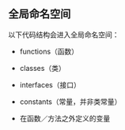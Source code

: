 全局命名空间
------------

以下代码结构会进入全局命名空间：

-   functions（函数）

-   classes（类）

-   interfaces（接口）

-   constants（常量，并非类常量）

-   在函数／方法之外定义的变量
